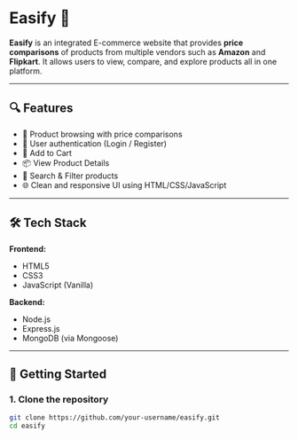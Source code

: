# Easify 🛒

**Easify** is an integrated E-commerce website that provides **price comparisons** of products from multiple vendors such as **Amazon** and **Flipkart**. It allows users to view, compare, and explore products all in one platform.

---

## 🔍 Features

- 🛒 Product browsing with price comparisons
- 🔐 User authentication (Login / Register)
- 🧾 Add to Cart
- 📦 View Product Details
- 🔎 Search & Filter products
- 🌐 Clean and responsive UI using HTML/CSS/JavaScript

---

## 🛠️ Tech Stack

**Frontend:**
- HTML5
- CSS3
- JavaScript (Vanilla)

**Backend:**
- Node.js
- Express.js
- MongoDB (via Mongoose)

---

## 🚀 Getting Started

### 1. Clone the repository

```bash
git clone https://github.com/your-username/easify.git
cd easify
